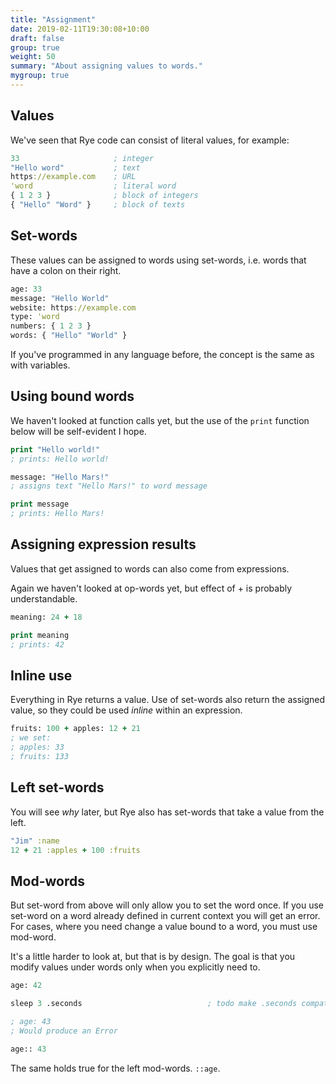 ```yaml
---
title: "Assignment"
date: 2019-02-11T19:30:08+10:00
draft: false
group: true
weight: 50
summary: "About assigning values to words."
mygroup: true
---
```


## Values

We've seen that Rye code can consist of literal values, for example:

```clojure
33                     ; integer
"Hello word"           ; text
https://example.com    ; URL
'word                  ; literal word
{ 1 2 3 }              ; block of integers
{ "Hello" "Word" }     ; block of texts
```

## Set-words

These values can be assigned to words using set-words, i.e. words that have a colon on their right.


```clojure
age: 33
message: "Hello World"
website: https://example.com
type: 'word
numbers: { 1 2 3 }
words: { "Hello" "World" }
```

If you've programmed in any language before, the concept is the same as with variables.

## Using bound words

We haven't looked at function calls yet, but the use of the `print` function below will be self-evident I hope.

```clojure
print "Hello world!"
; prints: Hello world!

message: "Hello Mars!"
; assigns text "Hello Mars!" to word message

print message
; prints: Hello Mars!
```

## Assigning expression results

Values that get assigned to words can also come from expressions.

Again we haven't looked at op-words yet, but effect of + is probably understandable.

```clojure
meaning: 24 + 18

print meaning
; prints: 42
```

## Inline use

Everything in Rye returns a value. Use of set-words also return the assigned value, so they could be used _inline_ within an expression.

```clojure
fruits: 100 + apples: 12 + 21
; we set:
; apples: 33
; fruits: 133
```

## Left set-words

You will see _why_ later, but Rye also has set-words that take a value from the left.

```clojure
"Jim" :name
12 + 21 :apples + 100 :fruits
```

## Mod-words

But set-word from above will only allow you to set the word once. If you use set-word on a word already defined in current context
you will get an error. For cases, where you need change a value bound to a word, you must use mod-word.

It's a little harder to look at, but that is by design. The goal is that you modify values under words only when you explicitly need to.

```clojure
age: 42

sleep 3 .seconds                            ; todo make .seconds compat.

; age: 43
; Would produce an Error

age:: 43
```

The same holds true for the left mod-words. `::age`.
